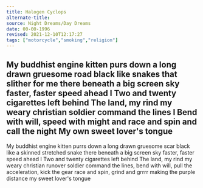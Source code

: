 ```yaml
---
title: Halogen Cyclops
alternate-title:
source: Night Dreams/Day Dreams
date: 00-00-1996
revised: 2021-12-10T12:17:27
tags: ["motorcycle","smoking","religion"]
---
```

My buddhist engine kitten purs
down a long drawn gruesome road
black like snakes that slither for me
there beneath a big screen sky
faster, faster speed ahead I
Two and twenty cigarettes left behind
The land, my rind
my weary christian soldier
command the lines I
Bend with will, speed with might
and race and spin and call the night
My own sweet lover's tongue
---
My buddhist engine kitten purrs
down a long drawn gruesome scar
black like a skinned stretched snake
there beneath a big screen sky
faster, faster speed ahead I
Two and twenty cigarettes left behind
The land, my rind
my weary christian runover soldier
command the lines, bend with will,
pull the acceleration, kick the gear
race and spin, grind and grrrr
making the purple distance
my sweet lover's tongue
